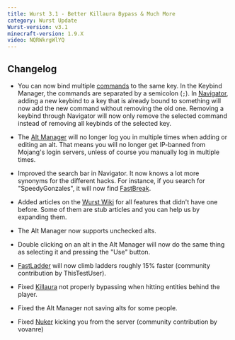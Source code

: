 ```yaml
---
title: Wurst 3.1 - Better Killaura Bypass & Much More
category: Wurst Update
Wurst-version: v3.1
minecraft-version: 1.9.X
video: NQRWkrgWlYQ
---
```

## Changelog

- You can now bind multiple [commands](/wiki/Commands/) to the same key. In the Keybind Manager, the commands are separated by a semicolon (`;`). In [Navigator](/wiki/Mods/Navigator/), adding a new keybind to a key that is already bound to something will now add the new command without removing the old one. Removing a keybind through Navigator will now only remove the selected command instead of removing all keybinds of the selected key.

- The [Alt Manager](/wiki/Special_Features/Alt_Manager) will no longer log you in multiple times when adding or editing an alt. That means you will no longer get IP-banned from Mojang's login servers, unless of course you manually log in multiple times.

- Improved the search bar in Navigator. It now knows a lot more synonyms for the different hacks. For instance, if you search for "SpeedyGonzales", it will now find [FastBreak](/wiki/Mods/FastBreak).

<!--read more-->

- Added articles on the [Wurst Wiki](/wiki/Main_Page/) for all features that didn't have one before. Some of them are stub articles and you can help us by expanding them.

- The Alt Manager now supports unchecked alts.

- Double clicking on an alt in the Alt Manager will now do the same thing as selecting it and pressing the "Use" button.

- [FastLadder](/wiki/Mods/FastLadder/) will now climb ladders roughly 15% faster (community contribution by ThisTestUser).

- Fixed [Killaura](/wiki/Mods/Killaura/) not properly bypassing when hitting entities behind the player.

- Fixed the Alt Manager not saving alts for some people.

- Fixed [Nuker](/wiki/Mods/Nuker/) kicking you from the server (community contribution by vovanre)
